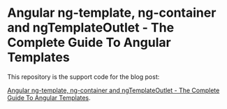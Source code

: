 # Angular ng-template, ng-container and ngTemplateOutlet - The Complete Guide To Angular Templates

This repository is the support code for the blog post:
 
 [Angular ng-template, ng-container and ngTemplateOutlet - The Complete Guide To Angular Templates](http://blog.angular-university.io/angular-ng-template-ng-container-ngtemplateoutlet/).